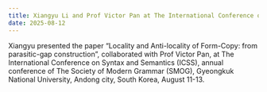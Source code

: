 ```yaml
---
title: Xiangyu Li and Prof Victor Pan at The International Conference on Syntax and Semantics (ICSS) 2025
date: 2025-08-12
---
```


Xiangyu presented the paper “Locality and Anti-locality of Form-Copy: from parasitic-gap construction”, collaborated with Prof Victor Pan, at The International Conference on Syntax and Semantics (ICSS), annual conference of The Society of Modern Grammar (SMOG), Gyeongkuk National University, Andong city, South Korea, August 11-13.
<!--more-->
